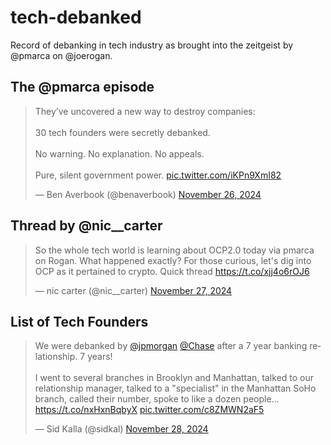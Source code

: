 # tech-debanked
Record of debanking in tech industry as brought into the zeitgeist by @pmarca on @joerogan.

## The @pmarca episode

<blockquote class="twitter-tweet"><p lang="en" dir="ltr">They’ve uncovered a new way to destroy companies:<br><br>30 tech founders were secretly debanked.<br><br>No warning. No explanation. No appeals.<br><br>Pure, silent government power. <a href="https://t.co/iKPn9XmI82">pic.twitter.com/iKPn9XmI82</a></p>&mdash; Ben Averbook (@benaverbook) <a href="https://twitter.com/benaverbook/status/1861511171951542552?ref_src=twsrc%5Etfw">November 26, 2024</a></blockquote> <script async src="https://platform.twitter.com/widgets.js" charset="utf-8"></script>

## Thread by @nic__carter

<blockquote class="twitter-tweet"><p lang="en" dir="ltr">So the whole tech world is learning about OCP2.0 today via pmarca on Rogan. What happened exactly? For those curious, let&#39;s dig into OCP as it pertained to crypto. Quick thread <a href="https://t.co/xjj4o6rOJ6">https://t.co/xjj4o6rOJ6</a></p>&mdash; nic carter (@nic__carter) <a href="https://twitter.com/nic__carter/status/1861748485424316627?ref_src=twsrc%5Etfw">November 27, 2024</a></blockquote> <script async src="https://platform.twitter.com/widgets.js" charset="utf-8"></script>

## List of Tech Founders

<blockquote class="twitter-tweet"><p lang="en" dir="ltr">We were debanked by <a href="https://twitter.com/jpmorgan?ref_src=twsrc%5Etfw">@jpmorgan</a> <a href="https://twitter.com/Chase?ref_src=twsrc%5Etfw">@Chase</a> after a 7 year banking relationship. 7 years!<br><br>I went to several branches in Brooklyn and Manhattan, talked to our relationship manager, talked to a &quot;specialist&quot; in the Manhattan SoHo branch, called their number, spoke to like a dozen people… <a href="https://t.co/nxHxnBqbyX">https://t.co/nxHxnBqbyX</a> <a href="https://t.co/c8ZMWN2aF5">pic.twitter.com/c8ZMWN2aF5</a></p>&mdash; Sid Kalla (@sidkal) <a href="https://twitter.com/sidkal/status/1862117529667199033?ref_src=twsrc%5Etfw">November 28, 2024</a></blockquote> <script async src="https://platform.twitter.com/widgets.js" charset="utf-8"></script>
